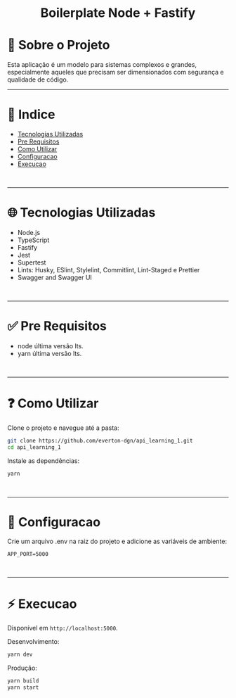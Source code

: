 <h1 align="center">Boilerplate Node + Fastify</h1>

# :memo: Sobre o Projeto

Esta aplicação é um modelo para sistemas complexos e grandes, especialmente aqueles que precisam ser dimensionados com segurança e qualidade de código.

---

# :pushpin: Indice

- [Tecnologias Utilizadas](#globe_with_meridians-tecnologias-utilizadas)
- [Pre Requisitos](#white_check_mark-pre-requisitos)
- [Como Utilizar](#question-como-utilizar)
- [Configuracao](#wrench-configuracao)
- [Execucao](#zap-execucao)

<br />

---

# :globe_with_meridians: Tecnologias Utilizadas

- Node.js
- TypeScript
- Fastify
- Jest
- Supertest
- Lints: Husky, ESlint, Stylelint, Commitlint, Lint-Staged e Prettier
- Swagger and Swagger UI

<br />

---

# :white_check_mark: Pre Requisitos

- node última versão lts.
- yarn última versão lts.

<br />

---

# :question: Como Utilizar

Clone o projeto e navegue até a pasta:

```bash
git clone https://github.com/everton-dgn/api_learning_1.git
cd api_learning_1
```

Instale as dependências:

```bash
yarn
```

<br />

---

# :wrench: Configuracao

Crie um arquivo .env na raiz do projeto e adicione as variáveis de ambiente:

```
APP_PORT=5000
```

<br />

---

# :zap: Execucao

Disponível em `http://localhost:5000`.

Desenvolvimento:

```bash
yarn dev
```

Produção:

```bash
yarn build
yarn start
```

<br />
